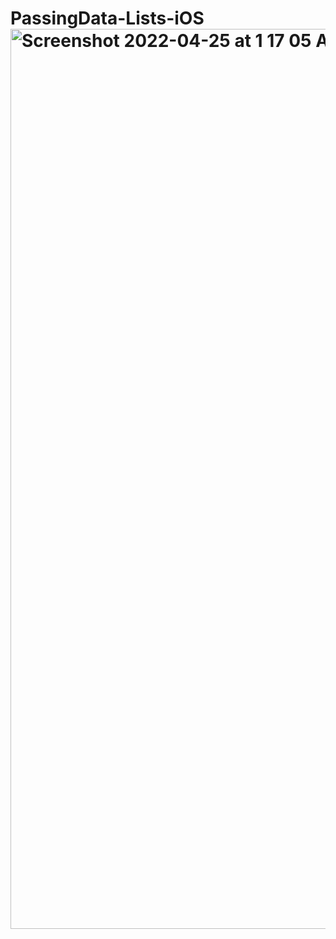 # PassingData-Lists-iOS<img width="1440" alt="Screenshot 2022-04-25 at 1 17 05 AM" src="https://user-images.githubusercontent.com/91853769/165000938-74aaf14d-8f60-41d7-bb9d-17b912acef67.png">
